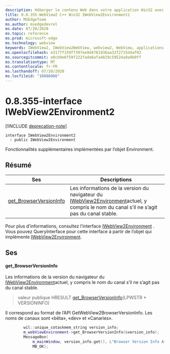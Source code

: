 ```yaml
---
description: Héberger le contenu Web dans votre application Win32 avec le contrôle Microsoft Edge WebView2
title: 0.8.355-WebView2 C++ Win32 IWebView2Environment2
author: MSEdgeTeam
ms.author: msedgedevrel
ms.date: 07/20/2020
ms.topic: reference
ms.prod: microsoft-edge
ms.technology: webview
keywords: IWebView2, IWebView2WebView, webview2, WebView, applications Win32, Win32, Edge
ms.openlocfilehash: e3177f159ff397ee9d4781936aa32f2715d4af02
ms.sourcegitcommit: e0cb9e6f59f222fade6afa4829c59524a9a9b9ff
ms.translationtype: MT
ms.contentlocale: fr-FR
ms.lasthandoff: 07/20/2020
ms.locfileid: "10886086"
---
```

# 0.8.355-interface IWebView2Environment2 

[!INCLUDE [deprecation-note](../../includes/deprecation-note.md)]

```
interface IWebView2Environment2
  : public IWebView2Environment
```

Fonctionnalités supplémentaires implémentées par l’objet Environment.

## Résumé

 Ses                        | Descriptions
--------------------------------|---------------------------------------------
[get_BrowserVersionInfo](#get_browserversioninfo) | Les informations de la version du navigateur du [IWebView2Environment](IWebView2Environment.md)actuel, y compris le nom du canal s’il ne s’agit pas du canal stable.

Pour plus d’informations, consultez l’interface [IWebView2Environment](IWebView2Environment.md) . Vous pouvez QueryInterface pour cette interface à partir de l’objet qui implémente [IWebView2Environment](IWebView2Environment.md).

## Ses

#### get_BrowserVersionInfo 

Les informations de la version du navigateur du [IWebView2Environment](IWebView2Environment.md)actuel, y compris le nom du canal s’il ne s’agit pas du canal stable.

> valeur publique HRESULT [get_BrowserVersionInfo](#get_browserversioninfo)(LPWSTR * VERSIONINFO)

Il correspond au format de l’API GetWebView2BrowserVersionInfo. Les noms de canaux sont «bêta», «dev» et «Canaries».

```cpp
        wil::unique_cotaskmem_string version_info;
        m_webViewEnvironment->get_BrowserVersionInfo(&version_info);
        MessageBox(
            m_mainWindow, version_info.get(), L"Browser Version Info After WebView Creation",
            MB_OK);
```


